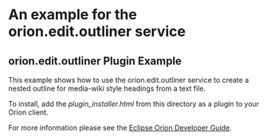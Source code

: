 An example for the orion.edit.outliner service
===

## orion.edit.outliner Plugin Example

This example shows how to use the orion.edit.outliner service to create a nested outline for media-wiki style headings from a text file. 

To install, add the _plugin_installer.html_ from this directory as a plugin to your Orion client.

For more information please see the [Eclipse Orion Developer Guide](ttp://wiki.eclipse.org/Orion/Documentation/Developer_Guide/Plugging_into_the_editor#orion.edit.outliner).